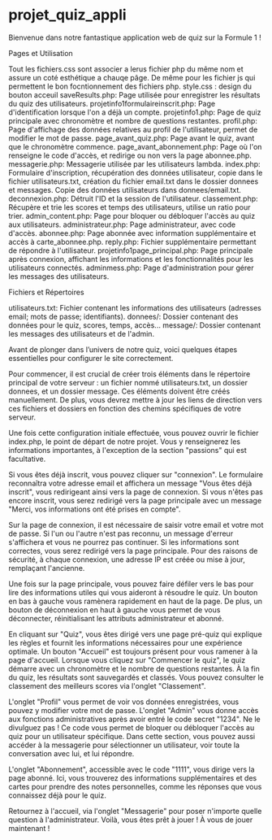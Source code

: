# projet_quiz_appli
Bienvenue dans notre fantastique application web de quiz sur la Formule 1 !


Pages et Utilisation

Tout les fichiers.css sont associer a lerus fichier php du même nom et assure un coté esthétique a chauqe pâge. De même pour les fichier js qui permettent le bon focntionnement des fichiers php.
style.css : design du bouton acceuil
saveResults.php: Page utilisée pour enregistrer les résultats du quiz des utilisateurs.
projetinfo1formulaireinscrit.php: Page d'identification lorsque l'on a déjà un compte.
projetinfo1.php: Page de quiz principale avec chronomètre et nombre de questions restantes.
profil.php: Page d'affichage des données relatives au profil de l'utilisateur, permet de modifier le mot de passe.
page_avant_quiz.php: Page avant le quiz, avant que le chronomètre commence.
page_avant_abonnement.php: Page où l'on renseigne le code d'accès, et redirige ou non vers la page abonnee.php.
messagerie.php: Messagerie utilisée par les utilisateurs lambda.
index.php: Formulaire d'inscription, récupération des données utilisateur, copie dans le fichier utilisateurs.txt, création du fichier email.txt dans le dossier donnees et messages. Copie des données utilisateurs dans donnees/email.txt.
deconnexion.php: Détruit l'ID et la session de l'utilisateur.
classement.php: Récupère et trie les scores et temps des utilisateurs, utilise un ratio pour trier.
admin_content.php: Page pour bloquer ou débloquer l'accès au quiz aux utilisateurs.
administrateur.php: Page administrateur, avec code d'accès.
abonnee.php: Page abonnée avec information supplémentaire et accès à carte_abonnee.php.
reply.php: Fichier supplémentaire permettant de répondre à l'utilisateur.
projetinfo1page_principal.php: Page principale après connexion, affichant les informations et les fonctionnalités pour les utilisateurs connectés.
adminmess.php: Page d'administration pour gérer les messages des utilisateurs.

Fichiers et Répertoires

utilisateurs.txt: Fichier contenant les informations des utilisateurs (adresses email; mots de passe; identifiants).
donnees/: Dossier contenant des données pour le quiz, scores, temps, accès...
message/: Dossier contenant les messages des utilisateurs et de l'admin.

 Avant de plonger dans l’univers de notre quiz, voici quelques étapes essentielles pour configurer le site correctement.

Pour commencer, il est crucial de créer trois éléments dans le répertoire principal de votre serveur : un fichier nommé utilisateurs.txt, un dossier donnees, et un dossier message. Ces éléments doivent être créés manuellement. De plus, vous devrez mettre à jour les liens de direction vers ces fichiers et dossiers en fonction des chemins spécifiques de votre serveur.

Une fois cette configuration initiale effectuée, vous pouvez ouvrir le fichier index.php, le point de départ de notre projet. Vous y renseignerez les informations importantes, à l'exception de la section "passions" qui est facultative.

Si vous êtes déjà inscrit, vous pouvez cliquer sur "connexion". Le formulaire reconnaîtra votre adresse email et affichera un message "Vous êtes déjà inscrit", vous redirigeant ainsi vers la page de connexion. Si vous n'êtes pas encore inscrit, vous serez redirigé vers la page principale avec un message "Merci, vos informations ont été prises en compte".

Sur la page de connexion, il est nécessaire de saisir votre email et votre mot de passe. Si l'un ou l'autre n'est pas reconnu, un message d'erreur s'affichera et vous ne pourrez pas continuer. Si les informations sont correctes, vous serez redirigé vers la page principale. Pour des raisons de sécurité, à chaque connexion, une adresse IP est créée ou mise à jour, remplaçant l'ancienne.

Une fois sur la page principale, vous pouvez faire défiler vers le bas pour lire des informations utiles qui vous aideront à résoudre le quiz. Un bouton en bas à gauche vous ramènera rapidement en haut de la page. De plus, un bouton de déconnexion en haut à gauche vous permet de vous déconnecter, réinitialisant les attributs administrateur et abonné.

En cliquant sur "Quiz", vous êtes dirigé vers une page pré-quiz qui explique les règles et fournit les informations nécessaires pour une expérience optimale. Un bouton "Accueil" est toujours présent pour vous ramener à la page d'accueil. Lorsque vous cliquez sur "Commencer le quiz", le quiz démarre avec un chronomètre et le nombre de questions restantes. À la fin du quiz, les résultats sont sauvegardés et classés. Vous pouvez consulter le classement des meilleurs scores via l'onglet "Classement".

L'onglet "Profil" vous permet de voir  vos données enregistrées, vous pouvez y modifier votre mot de passe. L'onglet "Admin" vous donne accès aux fonctions administratives après avoir entré le code secret "1234". Ne le divulguez pas ! Ce code vous permet de bloquer ou débloquer l'accès au quiz pour un utilisateur spécifique. Dans cette section, vous pouvez aussi accéder à la messagerie pour sélectionner un utilisateur, voir toute la conversation avec lui, et lui répondre.

L'onglet "Abonnement", accessible avec le code "1111", vous dirige vers la page abonné. Ici, vous trouverez des informations supplémentaires et des cartes pour prendre des notes personnelles, comme les réponses que vous connaissez déjà pour le quiz.

Retournez à l'accueil, via l'onglet "Messagerie" pour poser n'importe quelle question à l'administrateur. Voilà, vous êtes prêt à jouer ! À vous de jouer maintenant !
